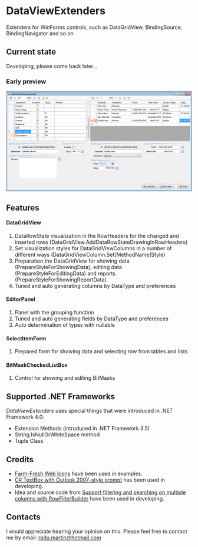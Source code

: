 # DataViewExtenders

Extenders for WinForms controls, such as DataGridView, BindingSource, BindingNavigator and so on

## Current state

Developing, please come back later...

### Early preview

![alt tag](Media/img_01.png "")

## Features

#### DataGridView

1. DataRowState visualization in the RowHeaders for the changed and inserted rows (DataGridView.AddDataRowStateDrawingInRowHeaders)
2. Set visualization styles for DataGridViewColumns in a number of different ways (DataGridViewColumn.Set[MethodName]Style)
3. Preparation the DataGridView for showing data (PrepareStyleForShowingData), editing data (PrepareStyleForEditingData) and reports (PrepareStyleForShowingReportData).
4. Tuned and auto generating columns by DataType and preferences

#### EditorPanel

1. Panel with the grouping function
2. Tuned and auto generating fields by DataType and preferences
3. Auto determination of types with nullable

#### SelectItemForm

1. Prepared form for showing data and selecting row from tables and lists

#### BitMaskCheckedListBox

1. Control for showing and editing BitMasks

## Supported .NET Frameworks

_DataViewExtenders_ uses special things that were introduced in .NET Framework 4.0: 
- Extension Methods (introduced in .NET Framework 3.5)
- String.IsNullOrWhiteSpace method
- Tuple Class

## Credits

- [Farm-Fresh Web Icons](http://www.fatcow.com/free-icons) have been used in examples.
- [C# TextBox with Outlook 2007-style prompt](https://www.codeproject.com/Articles/15954/C-TextBox-with-Outlook-style-prompt) has been used in developing.
- Idea and source code from [Support filtering and searching on multiple columns with RowFilterBuilder](https://www.codeproject.com/Articles/14640/Support-filtering-and-searching-on-multiple-column) have been used in developing.

## Contacts

I would appreciate hearing your opinion on this. Please feel free to contact me by email: [radu.martin@hotmail.com](mailto://radu.martin@hotmail.com)
